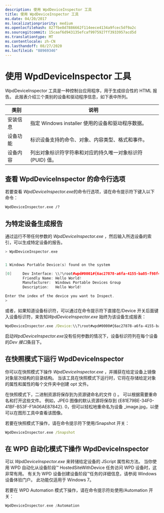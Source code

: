 ```yaml
---
description: 使用 WpdDeviceInspector 工具
title: 使用 WpdDeviceInspector 工具
ms.date: 04/20/2017
ms.localizationpriority: medium
ms.openlocfilehash: 827fbe8d7886662f114eece4134a9fcec5df9a2c
ms.sourcegitcommit: 15caaf6d943135efcaf9975927ff3933957acd5d
ms.translationtype: MT
ms.contentlocale: zh-CN
ms.lasthandoff: 08/27/2020
ms.locfileid: "88969346"
---
```

# <a name="using-the-wpddeviceinspector-tool"></a>使用 WpdDeviceInspector 工具


WpdDeviceInspector 工具是一种控制台应用程序，用于生成综合性的 HTML 报告。 此报表介绍三个类别的设备和驱动程序信息，如下表中所列。

| 类别                 | 说明                                                                                              |
|--------------------------|----------------------------------------------------------------------------------------------------------|
| 安装信息 | 指定 Windows installer 使用的设备和驱动程序数据。                                  |
| 设备功能      | 标识设备支持的命令、对象、内容类型、格式和事件。       |
| 设备内容           | 列出对象标识符字符串和对应的持久唯一对象标识符 (PUID) 值。 |

 

## <a name="span-idviewing_the_command-line_options_for_wpddeviceinspectorspanspan-idviewing_the_command-line_options_for_wpddeviceinspectorspanspan-idviewing_the_command-line_options_for_wpddeviceinspectorspanviewing-the-command-line-options-for-wpddeviceinspector"></a><span id="Viewing_the_Command-Line_Options_for_WpdDeviceInspector"></span><span id="viewing_the_command-line_options_for_wpddeviceinspector"></span><span id="VIEWING_THE_COMMAND-LINE_OPTIONS_FOR_WPDDEVICEINSPECTOR"></span>查看 WpdDeviceInspector 的命令行选项


若要查看 *WpdDeviceInspector.exe*的命令行选项，请在命令提示符下键入以下命令：

```cmd
WpdDeviceInspector.exe /?
```

## <a name="span-idgenerating_a_report_for_a_specific_devicespanspan-idgenerating_a_report_for_a_specific_devicespanspan-idgenerating_a_report_for_a_specific_devicespangenerating-a-report-for-a-specific-device"></a><span id="Generating_a_Report_for_a_Specific_Device"></span><span id="generating_a_report_for_a_specific_device"></span><span id="GENERATING_A_REPORT_FOR_A_SPECIFIC_DEVICE"></span>为特定设备生成报告


通过运行不带任何参数的 *WpdDeviceInspector.exe* ，然后输入所选设备的索引，可以生成特定设备的报告。

```cpp
> WpdDeviceInspector.exe


1 Windows Portable Device(s) found on the system

[0]     Dev Interface: \\?\root#wpd#0001#{6ac27878-a6fa-4155-ba85-f98f491d4f33}
        Friendly Name: Hello World!
        Manufacturer:  Windows Portable Devices Group
        Description:   Hello World!

Enter the index of the device you want to Inspect.
>
```

或者，如果知道设备标识符，可以通过在命令提示符下直接在/Device 开关后面键入设备标识符，来告知*WpdDeviceInspector.exe* 始终为该设备生成报表：

```cmd
WpdDeviceInspector.exe /Device:\\?\root#wpd#0000#{6ac27878-a6fa-4155-ba85-f98f491d4f33}
```

启动*WpdDeviceInspector.exe*没有任何参数的情况下，设备标识符列在每个设备的*Dev 接口*条目下。

## <a name="span-idoperating_wpddeviceinspector_in_snapshot_modespanspan-idoperating_wpddeviceinspector_in_snapshot_modespanspan-idoperating_wpddeviceinspector_in_snapshot_modespanoperating-wpddeviceinspector-in-snapshot-mode"></a><span id="Operating_WpdDeviceInspector_in_Snapshot_Mode"></span><span id="operating_wpddeviceinspector_in_snapshot_mode"></span><span id="OPERATING_WPDDEVICEINSPECTOR_IN_SNAPSHOT_MODE"></span>在快照模式下运行 WpdDeviceInspector


你可以在快照模式下操作 *WpdDeviceInspector.exe* ，并捕获在给定设备上镜像对象层次结构的目录结构。 当该工具在快照模式下运行时，它将在存储给定对象的属性和属性的每个文件夹中创建 opt 文件。

在快照模式下，二进制资源将保存到为资源键命名的文件 () 。 可以根据需要重命名和打开这些文件。 例如，JPEG 图像的默认资源将保存到 {E81E79BE-34F0-41BF-B53F-F1A06AE87842}. 0，但可以轻松地重命名为设备 \_image.jpg，以便可以在图形工具中查看该图像。

若要在快照模式下操作，请在命令提示符下使用/Snapshot 开关：

```cmd
WpdDeviceInspector.exe /Snapshot
```

## <a name="span-idoperating_wpddeviceinspector_in_wpd_automation_modespanspan-idoperating_wpddeviceinspector_in_wpd_automation_modespanspan-idoperating_wpddeviceinspector_in_wpd_automation_modespanoperating-wpddeviceinspector-in-wpd-automation-mode"></a><span id="Operating_WpdDeviceInspector_in_WPD_Automation_Mode"></span><span id="operating_wpddeviceinspector_in_wpd_automation_mode"></span><span id="OPERATING_WPDDEVICEINSPECTOR_IN_WPD_AUTOMATION_MODE"></span>在 WPD 自动化模式下操作 WpdDeviceInspector


可以 *WpdDeviceInspector.exe* 来转储给定设备的 JScript 属性和方法。 当你使用 WPD 自动化从设备阶段™ HostedSiteWithDevice 任务访问 WPD 设备时，这非常有用。 有关为 WPD 设备创建设备阶段™任务的详细信息，请参阅 Windows 设备体验门户。 此功能仅适用于 Windows 7。

若要在 WPD Automation 模式下操作，请在命令提示符处使用/Automation 开关：

```cpp
WpdDeviceInspector.exe /Automation
```

 

 




